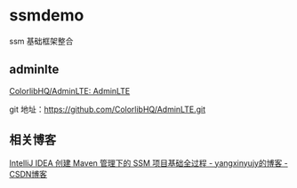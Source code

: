 # ssmdemo
ssm 基础框架整合
## adminlte
[ColorlibHQ/AdminLTE: AdminLTE](https://github.com/ColorlibHQ/AdminLTE)

git 地址：https://github.com/ColorlibHQ/AdminLTE.git

## 相关博客
[IntelliJ IDEA 创建 Maven 管理下的 SSM 项目基础全过程 - yangxinyujy的博客 - CSDN博客](https://blog.csdn.net/yangxinyujy/article/details/80656771)
